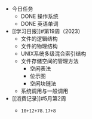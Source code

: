 - 今日任务
	- DONE 操作系统
	- DONE 英语单词
- [[学习日报]]#第19周（2023）
	- 文件的逻辑结构
	- 文件的物理结构
	- UNIX系统多级混合索引结构
	- 文件存储空间的管理方法
		- 空闲表法
		- 位示图
		- 空闲块链法
	- 系统调用与一般调用
- [[消费记录]]#5月第2周
	- ```calc
	  10+12+78.17+8
	  ```